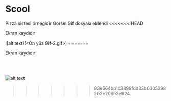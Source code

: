 
<h1> Scool</h1>
Pizza sistesi örneğidir
Görsel Gif dosyası eklendi
<<<<<<< HEAD

<p> Ekran kaydıdır</p>
![alt text](<Ön yüz Gif-2.gif>)
=======
<p> Ekran kaydıdır</p>
<br> <br>

![alt text](<Ön yüz Gif-2.gif>)



>>>>>>> 93e564bb1c3899fdd33b03052982b2e206b2e924

